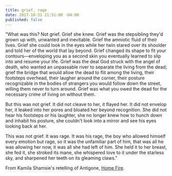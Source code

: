 ```yaml
---
title: grief, rage
date: 2017-10-31 21:51:00 -04:00
published: false
---
```


"What was this? Not grief. Grief she knew. Grief was the stepsibling they'd grown up with, unwanted and inevitable. Grief the amniotic fluid of their lives. Grief she could look in the eyes while her twin stared over its shoulder and told her of the world that lay beyond. Grief changed its shape to fit your contours—enveloping you as a second skin you eventually learned to slip into and resume your life. Grief was the deal God struck with the angel of death, who wanted an unpassable river to separate the living from the dead; grief the bridge that would allow the dead to flit among the living, their footsteps overhead, their laugher around the corner, their posture recognizable in the bodies of strangers you would follow down the street, willing them never to turn around. Grief was what you owed the dead for the necessary crime of living on without them.

But this was not grief. It did not cleave to her, it flayed her. It did not envelop her, it leaked into her pores and bloated her beyond recognition. She did not hear his footsteps or his laughter, she no longer knew how to hunch down and inhabit his posture, she couldn't look into a mirror and see his eyes looking back at her.

This was not grief. It was rage. It was his rage, the boy who allowed himself every emotion but rage, so it was the unfamiliar part of him, that was all he was allowing her now, it was all she had left of him. She held it to her breast, she fed it, she stroked its mane, she whispered love to it under the starless sky, and sharpened her teeth on its gleaming claws."

From Kamila Shamsie's retelling of Antigone, [Home Fire](https://www.penguinrandomhouse.com/books/555763/home-fire-by-kamila-shamsie/9780735217683/).